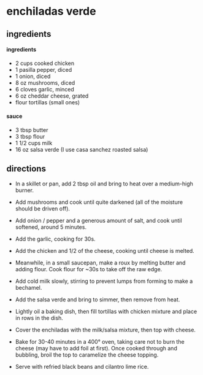 # enchiladas verde
## ingredients

#### ingredients
- 2 cups cooked chicken
- 1 pasilla pepper, diced
- 1 onion, diced
- 8 oz mushrooms, diced
- 6 cloves garlic, minced
- 6 oz cheddar cheese, grated
- flour tortillas (small ones)

#### sauce
- 3 tbsp butter
- 3 tbsp flour
- 1 1/2 cups milk
- 16 oz salsa verde (I use casa sanchez roasted salsa)

## directions
- In a skillet or pan, add 2 tbsp oil and bring to heat over a medium-high burner.
- Add mushrooms and cook until quite darkened (all of the moisture should be
  driven off).
- Add onion / pepper and a generous amount of salt, and cook until softened,
  around 5 minutes.
- Add the garlic, cooking for 30s.
- Add the chicken and 1/2 of the cheese, cooking until cheese is melted.

- Meanwhile, in a small saucepan, make a roux by melting butter and adding
  flour. Cook flour for ~30s to take off the raw edge.
- Add cold milk slowly, stirring to prevent lumps from forming to make a
  bechamel.
- Add the salsa verde and bring to simmer, then remove from heat.

- Lightly oil a baking dish, then fill tortillas with chicken mixture and place
  in rows in the dish.
- Cover the enchiladas with the milk/salsa mixture, then top with cheese.
- Bake for 30-40 minutes in a 400° oven, taking care not to burn the cheese (may
  have to add foil at first). Once cooked through and bubbling, broil the top to
  caramelize the cheese topping.
- Serve with refried black beans and cilantro lime rice.
